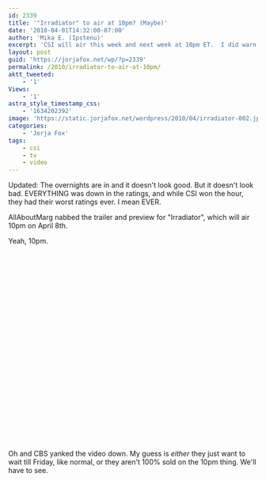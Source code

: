 ```yaml
---
id: 2339
title: '"Irradiator" to air at 10pm? (Maybe)'
date: '2010-04-01T14:32:00-07:00'
author: 'Mika E. (Ipstenu)'
excerpt: 'CSI will air this week and next week at 10pm ET.  I did warn y''all this might happen.  Also? Video! (updated on April 2)'
layout: post
guid: 'https://jorjafox.net/wp/?p=2339'
permalink: /2010/irradiator-to-air-at-10pm/
aktt_tweeted:
    - '1'
Views:
    - '1'
astra_style_timestamp_css:
    - '1634202392'
image: 'https://static.jorjafox.net/wordpress/2010/04/irradiator-002.jpg'
categories:
    - 'Jorja Fox'
tags:
    - csi
    - tv
    - video
---
```


Updated: The overnights are in and it doesn't look good. But it doesn't look bad. EVERYTHING was down in the ratings, and while CSI won the hour, they had their worst ratings ever. I mean EVER.

AllAboutMarg nabbed the trailer and preview for "Irradiator", which will air 10pm on April 8th.

Yeah, 10pm.

<object width="480" height="385"><param name="movie" value="http://www.youtube.com/v/aj6f-8JkMf0&hl=en_US&fs=1&"></param><param name="allowFullScreen" value="true"></param><param name="allowscriptaccess" value="always"></param><embed src="http://www.youtube.com/v/aj6f-8JkMf0&hl=en_US&fs=1&" type="application/x-shockwave-flash" allowscriptaccess="always" allowfullscreen="true" width="480" height="385"></embed></object>

Oh and CBS yanked the video down.  My guess is <em>either</em> they just want to wait till Friday, like normal, or they aren't 100% sold on the 10pm thing.  We'll have to see.

